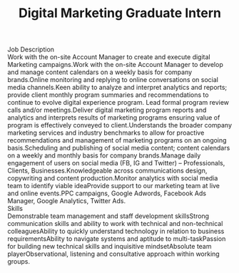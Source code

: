 ---
title:              Digital Marketing Graduate Intern
location:           Lagos
contract_type:      Internship
department:         Marketing and Communications
featured_image:     /uploads/headers/openings-header.jpg
body: |-

    ### Job Description
    - Work with the on-site Account  Manager to create and execute digital Marketing campaigns.
    - Work with the on-site Account  Manager to develop and manage content calendars on a weekly basis for company brands.
    - Online monitoring and replying to online conversations on social media channels.
    - Keen ability to analyze and interpret analytics and reports; provide client monthly program summaries and recommendations to continue to evolve digital experience program. Lead formal program review calls and/or meetings.
    - Deliver digital marketing program reports and analytics and interprets results of marketing programs ensuring value of program is effectively conveyed to client.
    - Understands the broader company marketing services and industry benchmarks to allow for proactive recommendations and management of marketing programs on an ongoing basis. 
    - Scheduling and publishing of social media content; content calendars on a weekly and monthly basis for company brands.
    - Manage daily engagement of users on social media (FB, IG and Twitter) – Professionals, Clients, Businesses.
    - Knowledgeable across communications design, copywriting and content production.
    - Monitor analytics with social media team to identify viable idea
    - Provide support to our marketing team at live and online events.
    - PPC campaigns, Google Adwords, Facebook Ads Manager, Google Analytics, Twitter Ads.

    ### Skills
    - Demonstrable team management and staff development skills 
    - Strong communication skills and ability to work with technical and non-technical colleagues 
    - Ability to quickly understand technology in relation to business requirements 
    - Ability to navigate systems and aptitude to multi-task 
    - Passion for building new technical skills and inquisitive mindset 
    - Absolute team player 
    - Observational, listening and consultative approach within working groups.
---